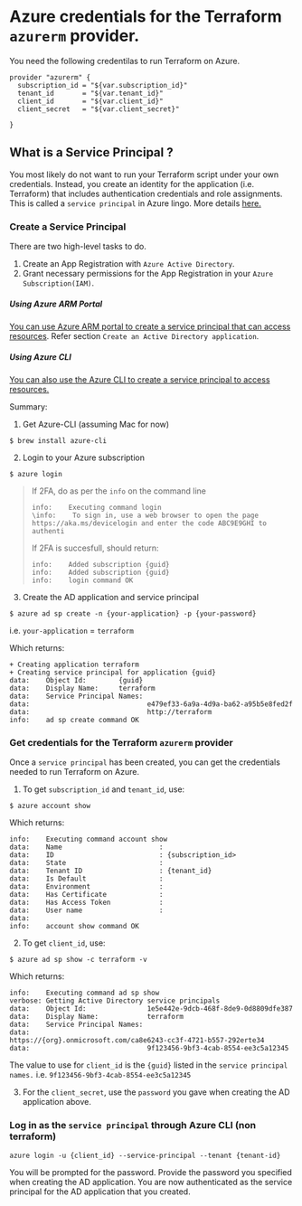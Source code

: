 
# Azure credentials for the Terraform `azurerm` provider.

You need the following credentilas to run Terraform on Azure.
```
provider "azurerm" {
  subscription_id = "${var.subscription_id}"
  tenant_id       = "${var.tenant_id}"
  client_id       = "${var.client_id}"
  client_secret   = "${var.client_secret}"

}
```

## What is a Service Principal ?

You most likely do not want to run your Terraform script under your own credentials. Instead, you create an identity for the application (i.e. Terraform) that includes authentication credentials and role assignments. This is called  a `service principal` in Azure lingo. More details [here.](https://docs.microsoft.com/en-us/azure/azure-resource-manager/resource-group-authenticate-service-principal)


### Create a Service Principal

There are two high-level tasks to do.

1. Create an App Registration with `Azure Active Directory`.
2. Grant necessary permissions for the App Registration in your `Azure Subscription(IAM)`.


##### Using Azure ARM Portal

<!-- You can do this via [Azure ARM portal](http://portal.azure.com) as described [here](https://www.terraform.io/docs/providers/azurerm/). -->

[You can use Azure ARM portal to create a service principal that can access resources](https://docs.microsoft.com/en-us/azure/azure-resource-manager/resource-group-create-service-principal-portal). Refer section `Create an Active Directory application`.


##### Using Azure CLI

[You can also use the Azure CLI to create a service principal to access resources.](https://docs.microsoft.com/en-us/azure/azure-resource-manager/resource-group-authenticate-service-principal-cli#provide-credentials-through-azure-cli)

Summary:

1. Get Azure-CLI (assuming Mac for now)
```
$ brew install azure-cli
```

2. Login to your Azure subscription
```
$ azure login
```
> If 2FA, do as per the `info` on the command line
> ```
> info:    Executing command login
> \info:    To sign in, use a web browser to open the page https://aka.ms/devicelogin and enter the code ABC9E9GHI to authenti
> ```
> If 2FA is succesfull, should return:
> ```
> info:    Added subscription {guid}
> info:    Added subscription {guid}
> info:    login command OK
> ```

3. Create the AD application and service principal
```
$ azure ad sp create -n {your-application} -p {your-password}
```
i.e. `your-application` = `terraform`

Which returns:
```
+ Creating application terraform
+ Creating service principal for application {guid}
data:    Object Id:        {guid}
data:    Display Name:     terraform
data:    Service Principal Names:
data:                             e479ef33-6a9a-4d9a-ba62-a95b5e8fed2f
data:                             http://terraform
info:    ad sp create command OK
```


### Get credentials for the Terraform `azurerm` provider

Once a `service principal` has been created, you can get the credentials needed to run Terraform on Azure.

1. To get `subscription_id` and `tenant_id`, use:
```
$ azure account show
```

Which returns:
```
info:    Executing command account show
data:    Name                        :
data:    ID                          : {subscription_id>
data:    State                       :
data:    Tenant ID                   : {tenant_id}
data:    Is Default                  :
data:    Environment                 :
data:    Has Certificate             :
data:    Has Access Token            :
data:    User name                   :
data:
info:    account show command OK
```

2. To get `client_id`, use:
```
$ azure ad sp show -c terraform -v
```

Which returns:
```
info:    Executing command ad sp show
verbose: Getting Active Directory service principals
data:    Object Id:               1e5e442e-9dcb-468f-8de9-0d8809dfe387
data:    Display Name:            terraform
data:    Service Principal Names:
data:                             https://{org}.onmicrosoft.com/ca8e6243-cc3f-4721-b557-292erte34
data:                             9f123456-9bf3-4cab-8554-ee3c5a12345
```

The value to use for `client_id` is the `{guid}` listed in the `service principal names.` i.e. `9f123456-9bf3-4cab-8554-ee3c5a12345`

3. For the `client_secret`, use the `password` you gave when creating the AD application above.


### Log in as the `service principal` through Azure CLI (non terraform)

```
azure login -u {client_id} --service-principal --tenant {tenant-id}
```
You will be prompted for the password. Provide the password you specified when creating the AD application.
You are now authenticated as the service principal for the AD application that you created.
